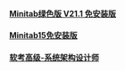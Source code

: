 
#### [Minitab绿色版 V21.1 免安装版](https://www.downxia.com/downinfo/365794.html)
#### [Minitab15免安装版](https://gitcode.com/open-source-toolkit/8b50b)
#### [软考高级-系统架构设计师](https://gitcode.com/ruankaoke/system_architect)
